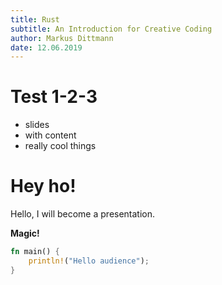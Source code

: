 ```yaml
---
title: Rust
subtitle: An Introduction for Creative Coding
author: Markus Dittmann
date: 12.06.2019
---
```


# Test 1-2-3

- slides
- with content
- really cool things

# Hey ho!

Hello, I will become a presentation.

**Magic!**

```.rs
fn main() {
    println!("Hello audience");
}
```
